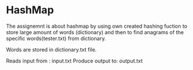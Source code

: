 # HashMap 

The assignemnt is about hashmap by using own created hashing fuction to store large amount of words (dictionary) and then to find anagrams of the specific words(tester.txt) from dictionary.

Words are stored in dictionary.txt file.

Reads input from : input.txt
Produce output to: output.txt
